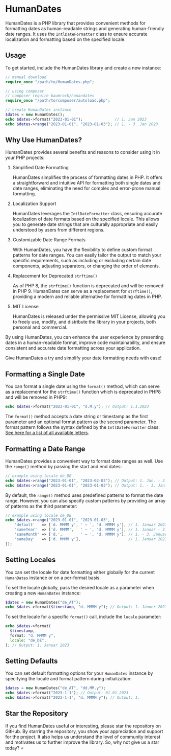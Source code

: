# HumanDates

HumanDates is a PHP library that provides convenient methods for formatting dates as human-readable strings and generating human-friendly date ranges. It uses the `IntlDateFormatter` class to ensure accurate localization and formatting based on the specified locale.

## Usage

To get started, include the HumanDates library and create a new instance:

```php
// manual download
require_once "/path/to/HumanDates.php";

// using composer
// composer require baumrock/humandates
require_once "/path/to/composer/autoload.php";

// create HumanDates instance
$dates = new HumanDates();
echo $dates->format("2023-01-01");              // 1. Jan 2023
echo $dates->range("2023-01-01", "2023-01-03"); // 1. - 3. Jan 2023
```

## Why Use HumanDates?

HumanDates provides several benefits and reasons to consider using it in your PHP projects:

1. Simplified Date Formatting

    HumanDates simplifies the process of formatting dates in PHP. It offers a straightforward and intuitive API for formatting both single dates and date ranges, eliminating the need for complex and error-prone manual formatting.

2. Localization Support

    HumanDates leverages the `IntlDateFormatter` class, ensuring accurate localization of date formats based on the specified locale. This allows you to generate date strings that are culturally appropriate and easily understood by users from different regions.

3. Customizable Date Range Formats

    With HumanDates, you have the flexibility to define custom format patterns for date ranges. You can easily tailor the output to match your specific requirements, such as including or excluding certain date components, adjusting separators, or changing the order of elements.

4. Replacement for Deprecated `strftime()`

    As of PHP 8, the `strftime()` function is deprecated and will be removed in PHP 9. HumanDates can serve as a replacement for `strftime()`, providing a modern and reliable alternative for formatting dates in PHP.

5. MIT License

    HumanDates is released under the permissive MIT License, allowing you to freely use, modify, and distribute the library in your projects, both personal and commercial.

By using HumanDates, you can enhance the user experience by presenting dates in a human-readable format, improve code maintainability, and ensure consistent and accurate date formatting across your application.

Give HumanDates a try and simplify your date formatting needs with ease!

## Formatting a Single Date

You can format a single date using the `format()` method, which can serve as a replacement for the `strftime()` function which is deprecated in PHP8 and will be removed in PHP9:

```php
echo $dates->format("2023-01-01", "d.M.y"); // Output: 1.1.2023
```

The `format()` method accepts a date string or timestamp as the first parameter and an optional format pattern as the second parameter. The format pattern follows the syntax defined by the `IntlDateFormatter` class: [See here for a list of all available letters](https://unicode-org.github.io/icu/userguide/format_parse/datetime/#date-field-symbol-table).

## Formatting a Date Range

HumanDates provides a convenient way to format date ranges as well. Use the `range()` method by passing the start and end dates:

```php
// example using locale de_DE
echo $dates->range("2023-01-01", "2023-02-03"); // Output: 1. Jan. - 3. Feb. 2023
echo $dates->range("2023-01-01", "2023-01-03"); // Output: 1. - 3. Jan. 2023
```

By default, the `range()` method uses predefined patterns to format the date range. However, you can also specify custom patterns by providing an array of patterns as the third parameter:

```php
// example using locale de_DE
echo $dates->range("2023-01-01", "2023-01-03", [
	'default'   => ['d. MMMM y', ' – ', 'd. MMMM y'], // 1. Januar 2023 - 3. Februar 2024
	'sameYear'  => ['d. MMMM',   ' – ', 'd. MMMM y'], // 1. Januar - 3. Februar 2023
	'sameMonth' => ['d.',        ' – ', 'd. MMMM y'], // 1. - 3. Januar 2023
	'sameDay'   => ['d. MMMM y'],                     // 1. Januar 2023
]);
```

## Setting Locales

You can set the locale for date formatting either globally for the current `HumanDates` instance or on a per-format basis.

To set the locale globally, pass the desired locale as a parameter when creating a new `HumanDates` instance:

```php
$dates = new HumanDates("de_AT");
echo $dates->format($timestamp, "d. MMMM y"); // Output: 1. Jänner 2023
```

To set the locale for a specific `format()` call, include the `locale` parameter:

```php
echo $dates->format(
  $timestamp,
  format: "d. MMMM y",
  locale: "de_DE",
); // Output: 1. Januar 2023
```

## Setting Defaults

You can set default formatting options for your `HumanDates` instance by specifying the locale and format pattern during initialization:

```php
$dates = new HumanDates("de_AT", "dd.MM.y");
echo $dates->format("2023-1-1"); // Output: 01.01.2023
echo $dates->format("2023-1-1", "d. MMMM y"); // Output: 1.
```

## Star the Repository

If you find HumanDates useful or interesting, please star the repository on GitHub. By starring the repository, you show your appreciation and support for the project. It also helps us understand the level of community interest and motivates us to further improve the library. So, why not give us a star today? ⭐
